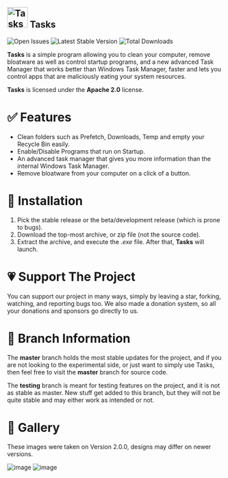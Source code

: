 

## <img src="https://user-images.githubusercontent.com/53088136/129425927-00413aa1-ca44-4ee5-a4ce-7d276cf2189c.png" alt="Tasks Logo" width='48' height='48' /> Tasks 
<img src="https://img.shields.io/github/issues-raw/LiteTools/Tasks?label=total%20open%20issues" alt="Open Issues" /> <img src="https://img.shields.io/github/v/release/LiteTools/Tasks?label=latest%20stable" alt="Latest Stable Version" /> <img src="https://img.shields.io/github/downloads/LiteTools/Tasks/total" alt="Total Downloads" />



<strong>Tasks</strong> is a simple program allowing you to clean your computer, remove bloatware as well as control startup programs, and a new advanced Task Manager that works better than Windows Task Manager, faster and lets you control apps that are maliciously eating your system resources.

<strong>Tasks</strong> is licensed under the <strong>Apache 2.0</strong> license.


<h1>✅ Features</h1>

- Clean folders such as Prefetch, Downloads, Temp and empty your Recycle Bin easily.
- Enable/Disable Programs that run on Startup.
- An advanced task manager that gives you more information than the internal Windows Task Manager.
- Remove bloatware from your computer on a click of a button.


<h1>📩 Installation</h1>

1. Pick the stable release or the beta/development release (which is prone to bugs).
2. Download the top-most archive, or zip file (not the source code).
3. Extract the archive, and execute the <i>.exe</i> file. After that, <strong>Tasks</strong> will launch.


<h1>💗 Support The Project</h1>

You can support our project in many ways, simply by leaving a star, forking, watching, and reporting bugs too. We also made a donation system, so all your donations and sponsors go directly to us.


<h1>📐 Branch Information</h1>

The <strong>master</strong> branch holds the most stable updates for the project, and if you are not looking to the experimental side, or just want to simply use Tasks, then feel free to visit the <strong>master</strong> branch for source code.

The <strong>testing</strong> branch is meant for testing features on the project, and it is not as stable as master. New stuff get added to this branch, but they will not be quite stable and may either work as intended or not.


<h1>📸 Gallery</h1>

These images were taken on Version 2.0.0, designs may differ on newer versions.

<img src="https://user-images.githubusercontent.com/53088136/129365571-cb0541b6-f480-42d1-8cdc-6303980de983.png" alt="image" />
<img src="https://user-images.githubusercontent.com/53088136/129365600-4fb10c17-c929-4eb7-9646-d5e423b40c54.png" alt="image" />


